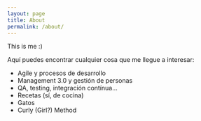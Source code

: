 ```yaml
---
layout: page
title: About
permalink: /about/
---
```


This is me :)

Aquí puedes encontrar cualquier cosa que me llegue a interesar: 

- Agile y procesos de desarrollo
- Management 3.0 y gestión de personas 
- QA, testing, integración contínua...
- Recetas (sí, de cocina)
- Gatos 
- Curly (Girl?) Method 


[jekyll-organization]: https://github.com/jekyll
